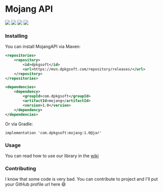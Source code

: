# Mojang API

![](https://img.shields.io/github/stars/dpkgsoft/mojang.svg) 
![](https://img.shields.io/github/forks/dpkgsoft/mojang.svg)
![](https://img.shields.io/github/issues/dpkgsoft/mojang.svg)
![](https://img.shields.io/maven-metadata/v?metadataUrl=https%3A%2F%2Fmvn.dpkgsoft.com%2Frepository%2Freleases%2Fcom%2Fdpkgsoft%2Fmojang%2Fmaven-metadata.xml)

### Installing
You can install MojangAPI via Maven:
```xml
<repositories>
    <repository>
        <id>dpkgsoft</id>
        <url>https://mvn.dpkgsoft.com/repository/releases/</url>
    </repository>
</repositories>
```
```xml
<dependencies>
    <dependency>
        <groupId>com.dpkgsoft</groupId>
        <artifactId>mojang</artifactId>
        <version>1.0</version>
    </dependency>
</dependencies>
```
Or via Gradle:
```
implementation 'com.dpkgsoft:mojang:1.0@jar'
```

### Usage
You can read how to use our library in the [wiki](https://dpkgsoft.com)

### Contributing
I know that some code is very bad. You can contribute to project and I'll put
your GitHub profile url here :smile:
